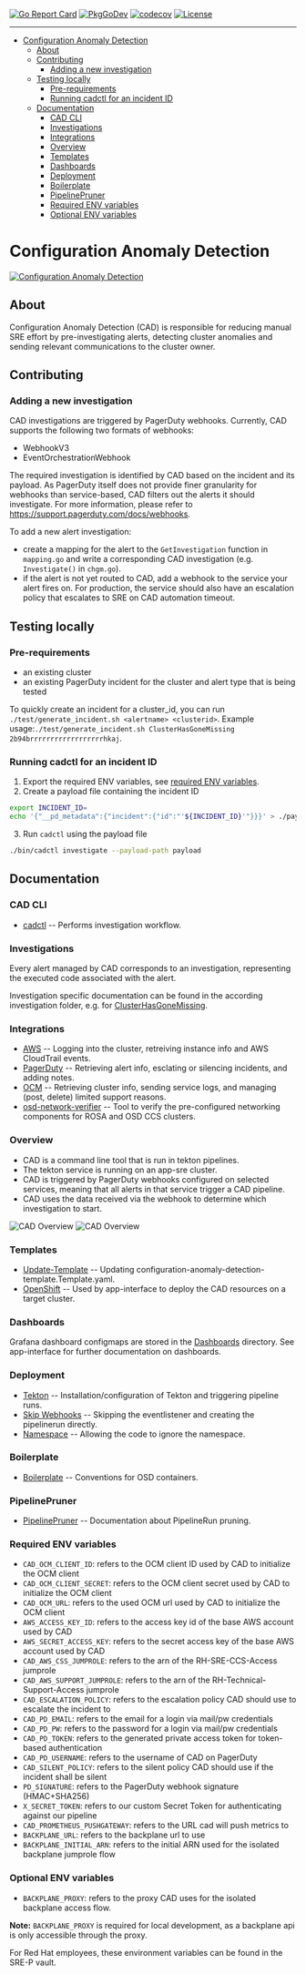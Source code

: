 [![Go Report Card](https://goreportcard.com/badge/github.com/openshift/configuration-anomaly-detection)](https://goreportcard.com/report/github.com/openshift/configuration-anomaly-detection) [![PkgGoDev](https://pkg.go.dev/badge/github.com/openshift/configuration-anomaly-detection)](https://pkg.go.dev/github.com/openshift/configuration-anomaly-detection)
[![codecov](https://codecov.io/gh/openshift/configuration-anomaly-detection/branch/main/graph/badge.svg)](https://codecov.io/gh/openshift/configuration-anomaly-detection)
[![License](https://img.shields.io/:license-apache-blue.svg)](http://www.apache.org/licenses/LICENSE-2.0.html)

----

- [Configuration Anomaly Detection](#configuration-anomaly-detection)
  - [About](#about)
  - [Contributing](#contributing)
    - [Adding a new investigation](#adding-a-new-investigation)
  - [Testing locally](#testing-locally)
    - [Pre-requirements](#pre-requirements)
    - [Running cadctl for an incident ID](#running-cadctl-for-an-incident-id)
  - [Documentation](#documentation)
    - [CAD CLI](#cad-cli)
    - [Investigations](#investigations)
    - [Integrations](#integrations)
    - [Overview](#overview)
    - [Templates](#templates)
    - [Dashboards](#dashboards)
    - [Deployment](#deployment)
    - [Boilerplate](#boilerplate)
    - [PipelinePruner](#pipelinepruner)
    - [Required ENV variables](#required-env-variables)
    - [Optional ENV variables](#optional-env-variables)

# Configuration Anomaly Detection

[![Configuration Anomaly Detection](./images/CadCat.png)](https://github.com/openshift/configuration-anomaly-detection)

## About

Configuration Anomaly Detection (CAD) is responsible for reducing manual SRE effort by pre-investigating alerts, detecting cluster anomalies and sending relevant communications to the cluster owner.

## Contributing 

### Adding a new investigation

CAD investigations are triggered by PagerDuty webhooks. Currently, CAD supports the following two formats of webhooks:
-  WebhookV3 
-  EventOrchestrationWebhook

The required investigation is identified by CAD based on the incident and its payload. 
As PagerDuty itself does not provide finer granularity for webhooks than service-based, CAD filters out the alerts it should investigate. For more information, please refer to https://support.pagerduty.com/docs/webhooks.

To add a new alert investigation:
- create a mapping for the alert to the `GetInvestigation` function in `mapping.go` and write a corresponding CAD investigation (e.g. `Investigate()` in `chgm.go`).
- if the alert is not yet routed to CAD, add a webhook to the service your alert fires on. For production, the service should also have an escalation policy that escalates to SRE on CAD automation timeout.

## Testing locally

### Pre-requirements
- an existing cluster
- an existing PagerDuty incident for the cluster and alert type that is being tested

To quickly create an incident for a cluster_id, you can run `./test/generate_incident.sh <alertname> <clusterid>`. 
Example usage:`./test/generate_incident.sh ClusterHasGoneMissing 2b94brrrrrrrrrrrrrrrrrrhkaj`.

### Running cadctl for an incident ID
1) Export the required ENV variables, see [required ENV variables](#required-env-variables).
2) Create a payload file containing the incident ID
  ```bash
  export INCIDENT_ID=
  echo '{"__pd_metadata":{"incident":{"id":"'${INCIDENT_ID}'"}}}' > ./payload
  ```
3) Run `cadctl` using the payload file
  ```bash
  ./bin/cadctl investigate --payload-path payload
  ```

## Documentation

### CAD CLI

* [cadctl](./cadctl/README.md) -- Performs investigation workflow.

### Investigations

Every alert managed by CAD corresponds to an investigation, representing the executed code associated with the alert.

Investigation specific documentation can be found in the according investigation folder,  e.g. for [ClusterHasGoneMissing](./pkg/investigations/chgm/README.md).

### Integrations

* [AWS](https://github.com/aws/aws-sdk-go) -- Logging into the cluster, retreiving instance info and AWS CloudTrail events.
* [PagerDuty](https://github.com/PagerDuty/go-pagerduty) -- Retrieving alert info, esclating or silencing incidents, and adding notes. 
* [OCM](https://github.com/openshift-online/ocm-sdk-go) -- Retrieving cluster info, sending service logs, and managing (post, delete) limited support reasons.
* [osd-network-verifier](https://github.com/openshift/osd-network-verifier) -- Tool to verify the pre-configured networking components for ROSA and OSD CCS clusters.

### Overview

- CAD is a command line tool that is run in tekton pipelines. 
- The tekton service is running on an app-sre cluster. 
- CAD is triggered by PagerDuty webhooks configured on selected services, meaning that all alerts in that service trigger a CAD pipeline. 
- CAD uses the data received via the webhook to determine which investigation to start.

![CAD Overview](./images/cad_overview/cad_architecture_dark.png#gh-dark-mode-only)
![CAD Overview](./images/cad_overview/cad_architecture_light.png#gh-light-mode-only)

### Templates

* [Update-Template](./hack/update-template/README.md) -- Updating configuration-anomaly-detection-template.Template.yaml.
* [OpenShift](./openshift/README.md) -- Used by app-interface to deploy the CAD resources on a target cluster.

### Dashboards

Grafana dashboard configmaps are stored in the [Dashboards](./dashboards/) directory. See app-interface for further documentation on dashboards.

### Deployment

* [Tekton](./deploy/README.md) -- Installation/configuration of Tekton and triggering pipeline runs.
* [Skip Webhooks](./deploy/skip-webhook/README.md) -- Skipping the eventlistener and creating the pipelinerun directly.
* [Namespace](./deploy/namespace/README.md) -- Allowing the code to ignore the namespace.

### Boilerplate

* [Boilerplate](./boilerplate/openshift/osd-container-image/README.md) -- Conventions for OSD containers.

### PipelinePruner

* [PipelinePruner](./openshift/PipelinePruning.md) -- Documentation about PipelineRun pruning.

### Required ENV variables

* `CAD_OCM_CLIENT_ID`: refers to the OCM client ID used by CAD to initialize the OCM client
* `CAD_OCM_CLIENT_SECRET`: refers to the OCM client secret used by CAD to initialize the OCM client
* `CAD_OCM_URL`: refers to the used OCM url used by CAD to initialize the OCM client
* `AWS_ACCESS_KEY_ID`: refers to the access key id of the base AWS account used by CAD
* `AWS_SECRET_ACCESS_KEY`: refers to the secret access key of the base AWS account used by CAD
* `CAD_AWS_CSS_JUMPROLE`:  refers to the arn of the RH-SRE-CCS-Access jumprole
* `CAD_AWS_SUPPORT_JUMPROLE`: refers to the arn of the RH-Technical-Support-Access jumprole
* `CAD_ESCALATION_POLICY`:  refers to the escalation policy CAD should use to escalate the incident to
* `CAD_PD_EMAIL`: refers  to the email for a login via mail/pw credentials
* `CAD_PD_PW`: refers to the password for a login via mail/pw credentials
* `CAD_PD_TOKEN`: refers to the generated private access token for token-based authentication
* `CAD_PD_USERNAME`: refers to the username of CAD on PagerDuty
* `CAD_SILENT_POLICY`: refers to the silent policy CAD should use if the incident shall be silent
* `PD_SIGNATURE`: refers to the PagerDuty webhook signature (HMAC+SHA256)
* `X_SECRET_TOKEN`: refers to our custom Secret Token for authenticating against our pipeline
* `CAD_PROMETHEUS_PUSHGATEWAY`: refers to the URL cad will push metrics to
* `BACKPLANE_URL`: refers to the backplane url to use
* `BACKPLANE_INITIAL_ARN`: refers to the initial ARN used for the isolated backplane jumprole flow

### Optional ENV variables

* `BACKPLANE_PROXY`: refers to the proxy CAD uses for the isolated backplane access flow. 

**Note:** `BACKPLANE_PROXY` is required for local development, as a backplane api is only accessible through the proxy.

For Red Hat employees, these environment variables can be found in the SRE-P vault.
